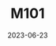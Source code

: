 ---
title: M101
date: 2023-06-23
image: pinwheel.png
palette: R/G/B
gear:
- ref: azgti
- ref: gt71
- ref: 6aiii
- ref: asi662
  settings:
    exposure: 120s
    gain: 150
    binning: 1x
    frames:
      units: ""
      lights: 20
- ref: optilonguhc
catalogues:
- Messier
- NGC
targets:
- M101
---